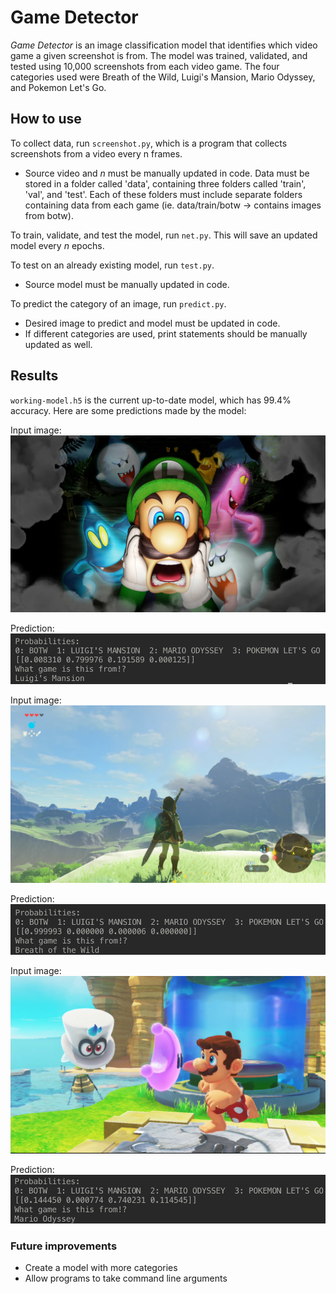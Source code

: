 # Game Detector
<i>Game Detector</i> is an image classification model that identifies which video game a given screenshot is from. The model was trained, validated, and tested using 10,000 screenshots from each video game. The four categories used were Breath of the Wild, Luigi's Mansion, Mario Odyssey, and Pokemon Let's Go. 

## How to use

To collect data, run `screenshot.py`, which is a program that collects screenshots from a video every n frames.
* Source video and <i>n</i> must be manually updated in code.
Data must be stored in a folder called 'data', containing three folders called 'train', 'val', and 'test'. Each of these folders must include separate folders containing data from each game (ie. data/train/botw -> contains images from botw).

To train, validate, and test the model, run `net.py`. This will save an updated model every <i>n</i> epochs. 

To test on an already existing model, run `test.py`.
* Source model must be manually updated in code.

To predict the category of an image, run `predict.py`. 
* Desired image to predict and model must be updated in code. 
* If different categories are used, print statements should be manually updated as well.

## Results

`working-model.h5` is the current up-to-date model, which has 99.4% accuracy. Here are some predictions made by the model:

Input image:
![luigi's mansion](Screenshots/luigismansion.jpg)

Prediction:
![luigi's mansion prediction](Screenshots/luigismansion.png)

Input image:
![botw](Screenshots/botw.png)

Prediction:
![botw prediction](Screenshots/botws.png)

Input image:
![mario odyssey](Screenshots/marioodyssey.png)

Prediction:
![mario odyssey prediction](Screenshots/marioodysseys.png)

### Future improvements

* Create a model with more categories
* Allow programs to take command line arguments
